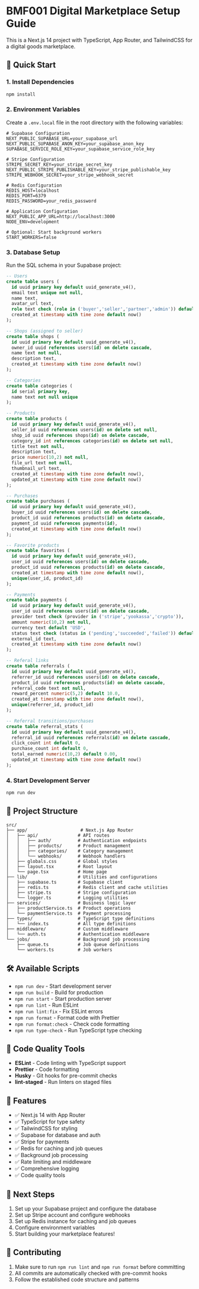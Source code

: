 # BMF001 Digital Marketplace Setup Guide

This is a Next.js 14 project with TypeScript, App Router, and TailwindCSS for a digital goods marketplace.

## 🚀 Quick Start

### 1. Install Dependencies
```bash
npm install
```

### 2. Environment Variables
Create a `.env.local` file in the root directory with the following variables:

```env
# Supabase Configuration
NEXT_PUBLIC_SUPABASE_URL=your_supabase_url
NEXT_PUBLIC_SUPABASE_ANON_KEY=your_supabase_anon_key
SUPABASE_SERVICE_ROLE_KEY=your_supabase_service_role_key

# Stripe Configuration
STRIPE_SECRET_KEY=your_stripe_secret_key
NEXT_PUBLIC_STRIPE_PUBLISHABLE_KEY=your_stripe_publishable_key
STRIPE_WEBHOOK_SECRET=your_stripe_webhook_secret

# Redis Configuration
REDIS_HOST=localhost
REDIS_PORT=6379
REDIS_PASSWORD=your_redis_password

# Application Configuration
NEXT_PUBLIC_APP_URL=http://localhost:3000
NODE_ENV=development

# Optional: Start background workers
START_WORKERS=false
```

### 3. Database Setup
Run the SQL schema in your Supabase project:

```sql
-- Users
create table users (
  id uuid primary key default uuid_generate_v4(),
  email text unique not null,
  name text,
  avatar_url text,
  role text check (role in ('buyer','seller','partner','admin')) default 'buyer',
  created_at timestamp with time zone default now()
);

-- Shops (assigned to seller)
create table shops (
  id uuid primary key default uuid_generate_v4(),
  owner_id uuid references users(id) on delete cascade,
  name text not null,
  description text,
  created_at timestamp with time zone default now()
);

-- Categories
create table categories (
  id serial primary key,
  name text not null unique
);

-- Products
create table products (
  id uuid primary key default uuid_generate_v4(),
  seller_id uuid references users(id) on delete set null,
  shop_id uuid references shops(id) on delete cascade,
  category_id int references categories(id) on delete set null,
  title text not null,
  description text,
  price numeric(10,2) not null,
  file_url text not null,
  thumbnail_url text,
  created_at timestamp with time zone default now(),
  updated_at timestamp with time zone default now()
);

-- Purchases
create table purchases (
  id uuid primary key default uuid_generate_v4(),
  buyer_id uuid references users(id) on delete cascade,
  product_id uuid references products(id) on delete cascade,
  payment_id uuid references payments(id),
  created_at timestamp with time zone default now()
);

-- Favorite products
create table favorites (
  id uuid primary key default uuid_generate_v4(),
  user_id uuid references users(id) on delete cascade,
  product_id uuid references products(id) on delete cascade,
  created_at timestamp with time zone default now(),
  unique(user_id, product_id)
);

-- Payments
create table payments (
  id uuid primary key default uuid_generate_v4(),
  user_id uuid references users(id) on delete cascade,
  provider text check (provider in ('stripe','yookassa','crypto')),
  amount numeric(10,2) not null,
  currency text default 'USD',
  status text check (status in ('pending','succeeded','failed')) default 'pending',
  external_id text,
  created_at timestamp with time zone default now()
);

-- Referal links
create table referrals (
  id uuid primary key default uuid_generate_v4(),
  referrer_id uuid references users(id) on delete cascade,
  product_id uuid references products(id) on delete cascade,
  referral_code text not null,
  reward_percent numeric(5,2) default 10.0,
  created_at timestamp with time zone default now(),
  unique(referrer_id, product_id)
);

-- Referral transitions/purchases
create table referral_stats (
  id uuid primary key default uuid_generate_v4(),
  referral_id uuid references referrals(id) on delete cascade,
  click_count int default 0,
  purchase_count int default 0,
  total_earned numeric(10,2) default 0.00,
  updated_at timestamp with time zone default now()
);
```

### 4. Start Development Server
```bash
npm run dev
```

## 📁 Project Structure

```
src/
├── app/                    # Next.js App Router
│   ├── api/               # API routes
│   │   ├── auth/          # Authentication endpoints
│   │   ├── products/      # Product management
│   │   ├── categories/    # Category management
│   │   └── webhooks/      # Webhook handlers
│   ├── globals.css        # Global styles
│   ├── layout.tsx         # Root layout
│   └── page.tsx           # Home page
├── lib/                   # Utilities and configurations
│   ├── supabase.ts        # Supabase client
│   ├── redis.ts           # Redis client and cache utilities
│   ├── stripe.ts          # Stripe configuration
│   └── logger.ts          # Logging utilities
├── services/              # Business logic layer
│   ├── productService.ts  # Product operations
│   └── paymentService.ts  # Payment processing
├── types/                 # TypeScript type definitions
│   └── index.ts           # All type definitions
├── middleware/            # Custom middleware
│   └── auth.ts            # Authentication middleware
└── jobs/                  # Background job processing
    ├── queue.ts           # Job queue definitions
    └── workers.ts         # Job workers
```

## 🛠️ Available Scripts

- `npm run dev` - Start development server
- `npm run build` - Build for production
- `npm run start` - Start production server
- `npm run lint` - Run ESLint
- `npm run lint:fix` - Fix ESLint errors
- `npm run format` - Format code with Prettier
- `npm run format:check` - Check code formatting
- `npm run type-check` - Run TypeScript type checking

## 🔧 Code Quality Tools

- **ESLint** - Code linting with TypeScript support
- **Prettier** - Code formatting
- **Husky** - Git hooks for pre-commit checks
- **lint-staged** - Run linters on staged files

## 🚀 Features

- ✅ Next.js 14 with App Router
- ✅ TypeScript for type safety
- ✅ TailwindCSS for styling
- ✅ Supabase for database and auth
- ✅ Stripe for payments
- ✅ Redis for caching and job queues
- ✅ Background job processing
- ✅ Rate limiting and middleware
- ✅ Comprehensive logging
- ✅ Code quality tools

## 📝 Next Steps

1. Set up your Supabase project and configure the database
2. Set up Stripe account and configure webhooks
3. Set up Redis instance for caching and job queues
4. Configure environment variables
5. Start building your marketplace features!

## 🤝 Contributing

1. Make sure to run `npm run lint` and `npm run format` before committing
2. All commits are automatically checked with pre-commit hooks
3. Follow the established code structure and patterns
